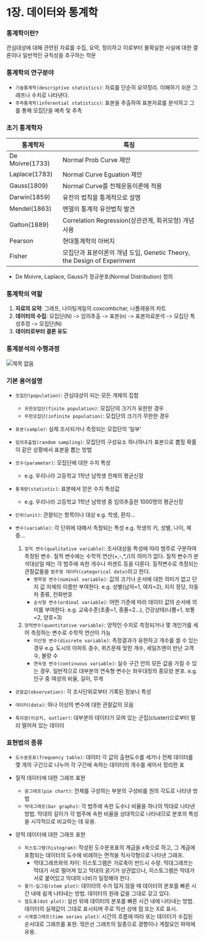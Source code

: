 # 1장. 데이터와 통계학

### 통계학이란?

관심대상에 대해 관련된 자료를 수집, 요약, 정리하고 이로부터 불확실한 사실에 대한 결론이나 일반적인 규칙성을 추구하는 학문



### 통계학의 연구분야

- `기술통계학(descriptive statistics)`: 자료를 단순히 요약정리. 이해하기 쉬운 그래프나 수치로 나타낸다.
- `추측통계학(inferential statistics)`: 표본을 추출하여 표본자료를 분석하고 그를 통해 모집단을 예측 및 추측



### 초기 통계학자

| 통계학자        | 특징                                                         |
| --------------- | ------------------------------------------------------------ |
| De Moivre(1733) | Normal Prob Curve 제안                                       |
| Laplace(1783)   | Normal Curve Eguation 제안                                   |
| Gauss(1809)     | Normal Curve를 천체운동이론에 적용                           |
| Darwin(1859)    | 유전의 법칙을 통계적으로 설명                                |
| Mendel(1863)    | 멘델의 통계적 유전법칙 발견                                  |
| Galton(1889)    | Correlation Regression(상관관계, 회귀모형) 개념 사용         |
| Pearson         | 현대통계학의 아버지                                          |
| Fisher          | 모집단과 표본이론의 개념 도입, Genetic Theory, the Design of Experiment |

- De Moivre, Laplace, Gauss가 정규분포(Normal Distribution) 정의



### 통계학의 역할

1. **자료의 요약**: 그래프, 나이팅게일의 coxcombchar, 나폴레옹의 차트
2. **데이터의 수집**: 모집단(N) -> 임의추출 -> 표본(n) -> 표본자료분석 -> 모집단 특성추정 -> 모집단(N)
3. **데이터로부터 결론 유도**



### 통계분석의 수행과정

![제목 없음](https://user-images.githubusercontent.com/51535130/75653261-973b7380-5ca0-11ea-9629-b0a2c95ea5b2.png)



### 기본 용어설명

- `모집단(population)`: 관심대상이 되는 모든 개체의 집합
  - `유한모집단(finite population)`: 모집단의 크기가 유한한 경우
  - `무한모집단(infinite population)`: 모집단의 크기가 무한한 경우

- `표본(sample)`: 실제 조사되거나 측정되는 모집단의 ‘일부’
- `임의추출법(random sampling)`: 모집단의 구성요소 하나하나가 표본으로 뽑힐 확률이 같은 상황에서 표본을 뽑는 방법
- `모수(parameter)`: 모집단에 대한 수치 특성
  - e.g. 우리나라 고등학교 1학년 남학생 전체의 평균신장
- `통계량(statistic)`: 표본에서 얻은 수치 특성값
  - e.g. 우리나라 고등학교 1학년 남학생 중 임의추출한 1000명의 평균신장

- `단위(unit)`: 관찰되는 항목이나 대상 e.g. 학생, 환자…
- `변수(variable)`: 각 단위에 대해서 측정되는 특성 e.g. 학생의 키, 성별, 나이, 체중…
  1. `질적 변수(qualitative variable)`: 조사대상을 특성에 따라 범주로 구분하여 측정된 변수. 질적 변수에는 수학적 연산(+,-,*,/)의 의미가 없다. 질적 변수가 분석대상일 때는 각 범주에 속한 개수나 퍼센트 등을 다룬다. 질적변수로 측정되는 관찰값들을 `범주형 데이터(categorical data)`라고 한다.
     - `명목형 변수(nominal variable)`: 값의 크기나 순서에 대한 의미가 없고 단지 값 자체의 이름만 부여한다.   e.g. 성별(남자=1, 여자=2), 지지 정당, 자동차 종류, 전화번호
     - `순서형 변수(ordinal variable)`: 어떤 기준에 따라 데이터 값의 순서에 의미를 부여한다.   e.g. 교육수준(초졸=1, 중졸=2…), 건강상태(나쁨=1, 보통=2, 양호=3)
  2. `양적변수(quantitative variable)`: 양적인 수치로 측정되거나 몇 개인가를 세어 측정하는 변수로 수학적 연산이 가능
     - `이산형 변수(discrete variable)`: 측정결과가 유한하고 개수를 셀 수 있는 경우   e.g. 도시의 아파트 층수, 퀴즈문제 맞힌 개수, 세일즈맨이 만난 고객 수, 불량 수
     - `연속형 변수(continuous variable)`: 실수 구간 안의 모든 값을 가질 수 있는 경우. 일반적으로 대부분의 연속형 변수는 좌우대칭의 종모양 분포.   e.g. 인구 중 여성의 비율, 길이, 무게

- `관찰값(observation)`: 각 조사단위로부터 기록된 정보나 특성
- `데이터(data)`: 하나 이상의 변수에 대한 관찰값의 모음
- `특이점(이상치, outlier)`: 대부분의 데이터가 모여 있는 군집(cluster)으로부터 멀리 떨어져 있는 데이터



### 표현법의 종류

- `도수분포표(frequency table)`: 데이터 각 값의 출현도수를 세거나 전체 데이터를 몇 개의 구간으로 나누어 각 구간에 속하는 데이터의 개수를 세어서 정리한 표

- 질적 데이터에 대한 그래프 표현
  - `원그래프(pie chart)`: 전체를 구성하는 부분의 구성비를 원의 각도로 나타낸 방법
  - `막대그래프(bar graphs)`: 각 범주에 속한 도수나 비율을 하나의 막대로 나타낸 방법. 막대의 길이가 각 범주에 속한 비율을 상대적으로 나타내므로 분포의 특성을 시각적으로 비교하는 데 유용.

- 양적 데이터에 대한 그래프 표현
  - `히스토그램(histogram)`: 작성된 도수분포표의 계급을 x축으로 하고, 그 계급에 포함되는 데이터의 도수에 비례하는 면적을 직사각형으로 나타낸 그래프.
    - 막대그래프와의 차이: 히스토그램은 가로축이 반드시 수량. 막대그래프는 막대가 서로 떨어져 있고 막대의 굵기가 상관없으나, 히스토그램은 막대가 서로 붙어있고 막대의 너비가 일정해야 한다.
  - `줄기-잎그림(stem plot)`: 데이터의 수가 많지 않을 때 데이터의 분포를 빠른 시간 내에 쉽게 나타내는 방법. 데이터의 원래 값을 그대로 갖고 있다.
  - `점도표(dot plot)`: 실선 위에 데이터의 분포를 빠른 시간 내에 나타내는 방법. 데이터의 실제값이 그대로 표시되며 주로 직선 상에 점 또는 X로 표시.
  - `시계열그래프(time series plot)`: 시간의 흐름에 따라 또는 데이터가 수집된 순서대로 그래프를 표현. 꺾은선 그래프의 일종으로 경향이나 계절요인 파악에 유용.